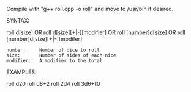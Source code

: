 Compile with "g++ roll.cpp -o roll" and move to /usr/bin if desired.

SYNTAX:

roll d[size]
OR
roll d[size][+|-][modifier]
OR
roll [number]d[size]
OR
roll [number]d[size][+|-][modifer]

	number:		Number of dice to roll
	size:		Number of sides of each nice
	modifier:	A modifier to the total

EXAMPLES:

roll d20
roll d8+2
roll 2d4
roll 3d6+10
